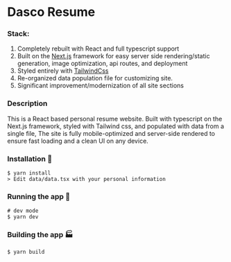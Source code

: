 # Dasco Resume

### Stack:
1. Completely rebuilt with React and full typescript support
2. Built on the [Next.js](https://nextjs.org/) framework for easy server side rendering/static generation, image optimization, api routes, and deployment
3. Styled entirely with [TailwindCss](https://tailwindcss.com/)
4. Re-organized data population file for customizing site.
5. Significant improvement/modernization of all site sections

### Description
This is a React based personal resume website. Built with typescript on the Next.js framework, styled with Tailwind css, and populated with data from a single file, The site is fully mobile-optimized and server-side rendered to ensure fast loading and a clean UI on any device.

### Installation 🔧
```
$ yarn install
> Edit data/data.tsx with your personal information
```
### Running the app 🏃
```
# dev mode
$ yarn dev
```

### Building the app 🏭
```
$ yarn build
```